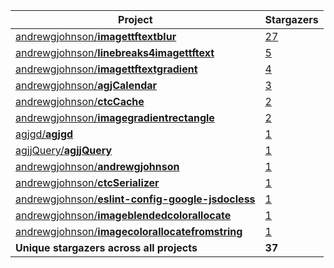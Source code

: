 Project|Stargazers
-------|----------
[andrewgjohnson/**imagettftextblur**](https://github.com/andrewgjohnson/imagettftextblur)|[27](https://github.com/andrewgjohnson/imagettftextblur/stargazers)
[andrewgjohnson/**linebreaks4imagettftext**](https://github.com/andrewgjohnson/linebreaks4imagettftext)|[5](https://github.com/andrewgjohnson/linebreaks4imagettftext/stargazers)
[andrewgjohnson/**imagettftextgradient**](https://github.com/andrewgjohnson/imagettftextgradient)|[4](https://github.com/andrewgjohnson/imagettftextgradient/stargazers)
[andrewgjohnson/**agjCalendar**](https://github.com/andrewgjohnson/agjCalendar)|[3](https://github.com/andrewgjohnson/agjCalendar/stargazers)
[andrewgjohnson/**ctcCache**](https://github.com/andrewgjohnson/ctcCache)|[2](https://github.com/andrewgjohnson/ctcCache/stargazers)
[andrewgjohnson/**imagegradientrectangle**](https://github.com/andrewgjohnson/imagegradientrectangle)|[2](https://github.com/andrewgjohnson/imagegradientrectangle/stargazers)
[agjgd/**agjgd**](https://github.com/agjgd/agjgd)|[1](https://github.com/agjgd/agjgd/stargazers)
[agjjQuery/**agjjQuery**](https://github.com/agjjQuery/agjjQuery)|[1](https://github.com/agjjQuery/agjjQuery/stargazers)
[andrewgjohnson/**andrewgjohnson**](https://github.com/andrewgjohnson/andrewgjohnson)|[1](https://github.com/andrewgjohnson/andrewgjohnson/stargazers)
[andrewgjohnson/**ctcSerializer**](https://github.com/andrewgjohnson/ctcSerializer)|[1](https://github.com/andrewgjohnson/ctcSerializer/stargazers)
[andrewgjohnson/**eslint-config-google-jsdocless**](https://github.com/andrewgjohnson/eslint-config-google-jsdocless)|[1](https://github.com/andrewgjohnson/eslint-config-google-jsdocless/stargazers)
[andrewgjohnson/**imageblendedcolorallocate**](https://github.com/andrewgjohnson/imageblendedcolorallocate)|[1](https://github.com/andrewgjohnson/imageblendedcolorallocate/stargazers)
[andrewgjohnson/**imagecolorallocatefromstring**](https://github.com/andrewgjohnson/imagecolorallocatefromstring)|[1](https://github.com/andrewgjohnson/imagecolorallocatefromstring/stargazers)
**Unique stargazers across all projects**|**37**
